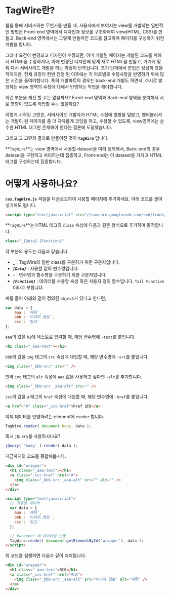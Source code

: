 # TagWire란?
웹을 통해 서비스하는 무언가를 만들 때, 사용자에게 보여지는 view를 개발하는 일반적인 방법은 Front-end 영역에서 디자인과 정보를 구조화하여 view(HTML, CSS)를 만들고, Back-end 영역에서는 그렇게 만들어진 코드를 참고하여 페이지를 구성하기 위한 개발을 합니다.

그러나 요건이 변경되고 디자인이 수정되면, 이미 개발된 페이지는 개발된 코드를 피해서 HTML을 수정하거나, 아예 변경된 디자인에 맞게 새로 HTML을 만들고, 거기에 맞춰 다시 서버사이드 개발을 하는 과정이 반복됩니다.
초기 단계에서 분업은 상당히 효율적이지만, 전체 과정이 한번 진행 된 이후에는 각 파트별로 수정사항을 반영하기 위해 많은 시간을 들여야합니다. 특히 개발파트의 경우는 back-end 개발도 하면서, 수시로 발생하는 view 영역의 수정에 대해서 반영하는 작업을 해야합니다.

이런 부분을 개선 할 수는 없을까요? Front-end 영역과 Back-end 영역을 분리해서 서로 영향이 없도록 작업할 수는 없을까요?

이렇게 시작된 고민은, 서버사이드 개발자가 HTML 수정에 영향을 덜받고, 웹퍼블리셔는 개발이 된 페이지를 좀 더 자유롭게 코딩을 하고, 수정할 수 있도록, view영역에는 순수한 HTML 태그만 존재해야 한다는 결론에 도달했습니다.

그리고 그 고민의 결과로 만들어진 것이 **`TagWire`** 입니다.

**`TagWire`**는 view 영역에서 사용할 dataset을 미리 정의해서, Back-end의 경우 dataset을 구현하고 처리하는데 집중하고, Front-end는 이 dataset을 가지고 HTML 태그를 구성하는데 집중합니다.



# 어떻게 사용하나요?
**`cox.TagWire.js`** 파일을 다운로드하여 사용할 페이지에 추가하세요.
아래 코드를 붙여넣기해도 됩니다.
```html
<script type="text/javascript" src="//coxcore.googlecode.com/svn/trunk/cox/cox.TagWire.js"></script>
```

**`TagWire`**는 HTML 태그의 `class` 속성에 다음과 같은 형식으로 추가하여 동작합니다.
```javascript
class="_{Data}-{Function}"
```
각 부분의 용도는 다음과 같습니다.
* **`_`** : TagWire와 일반 class를 구분하기 위한 구분자입니다.
* ***`{Data}`*** : 사용할 값의 변수명입니다.
* **`-`** : 변수명과 함수명을 구분하기 위한 구분자입니다.
* ***`{Function}`*** : 데이터를 사용할 속성 혹은 사용자 정의 함수입니다. `Tail Function` 이라고 부릅니다.
 
예를 들어 아래와 같이 정의된 `object`가 있다고 한다면,
```javascript
var data = {
	aaa : '제목',
	bbb : '이미지 경로',
	ccc : '링크'
};
```

`aaa`의 값을 `h1`에 텍스트로 입력할 때, 해당 변수명에 `-text`를 붙입니다.
```html
<h1 class="_aaa-text"></h1>
```

`bbb`의 값을 `img` 태그의 `src` 속성에 대입할 때, 해당 변수명에 `-src`를 붙입니다.
```html
<img class="_bbb-src" src="" />
```

만약 `img` 태그의 `alt` 속성에 `aaa` 값을 사용하고 싶다면 `-alt`를 추가합니다.
```html
<img class="_bbb-src _aaa-alt" src="" />
```

`ccc`의 값을 `a` 태그의 `href` 속성에 대입할 때, 해당 변수명에 `-href`를 붙입니다.
```html
<a href="#" class="_ccc-href">href 설정</a>
```

이제 데이터를 반영하려는 element에 `render` 합니다.
```javascript
TagWire.render( document.body, data );
```

혹시 `jQuery`를 사용하시나요?
```javascript
jQuery( 'body' ).render( data );
```

지금까지의 코드를 종합해봅시다.
```html
<div id="wrapper">
  <h1 class="_aaa-text"></h1>
  <a class="_ccc-href" href="#">
    <img class="_bbb-src _aaa-alt" src="" alt="" />
  </a>
</div>

<script type="text/javascript">
  // 적용할 데이터
  var data = {
  	aaa : '제목',
  	bbb : '이미지 경로',
  	ccc : '링크'
  };

  // #wrapper 에 데이터를 반영
  TagWire.render( document.getElementById('wrapper'), data );
</script>
```

위 코드를 실행하면 다음과 같이 처리됩니다.
```html
<div id="wrapper">
  <h1 class="_aaa-text">제목</h1>
  <a class="_ccc-href" href="링크">
    <img class="_bbb-src _aaa-alt" src="이미지 경로" alt="제목" />
  </a>
</div>
```
